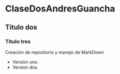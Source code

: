 # ClaseDosAndresGuancha
## Titulo dos
### Titulo tres
Creación de repositorio y manejo de MarkDown
- Version uno.
- Version dos.
